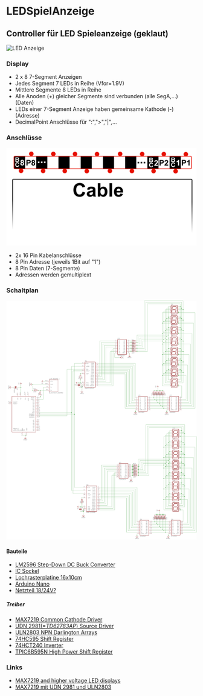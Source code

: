 # LEDSpielAnzeige
## Controller für LED Spieleanzeige (geklaut)
 ![LED Anzeige](./doc/Mapping.png)
 
 ### Display
 * 2 x 8 7-Segment Anzeigen
 * Jedes Segment 7 LEDs in Reihe (Vfor=1.9V)
 * Mittlere Segmente 8 LEDs in Reihe
 * Alle Anoden (+) gleicher Segmente sind verbunden (alle SegA,...) (Daten)
 * LEDs einer 7-Segment Anzeige haben gemeinsame Kathode (-) (Adresse)
 * DecimalPoint Anschlüsse für ":",">","|",...
 
 ### Anschlüsse
  ![2x8 Kabel Pinout](./doc/CablePins.png)
 * 2x 16 Pin Kabelanschlüsse
 * 8 Pin Adresse (jeweils 1Bit auf "1")
 * 8 Pin Daten (7-Segmente)
 * Adressen werden gemultiplext
 
 ### Schaltplan
 ![Anzeige_Schaltplan](./doc/score_anzeige_schaltplan.png)
 
 #### Bauteile
  * [LM2596 Step-Down DC Buck Converter](https://www.reichelt.de/schaltregler-step-down-adj-3a-4-75-40vi-to220-5-lm2596tvadj-p255435.html?&trstct=pos_7&nbc=1)
  * [IC Sockel](https://www.reichelt.de/ic-sockel-16-polig-doppelter-federkontakt-gs-16-p8208.html?&nbc=1)
  * [Lochrasterplatine 16x10cm](https://www.reichelt.de/lochrasterplatine-hartpapier-160x100mm-h25pr160-p8272.html?&nbc=1)
  * [Arduino Nano](https://www.reichelt.de/arduino-kompatibles-nano-board-atmega328-mini-usb-ard-nano-v3-p225690.html?&trstct=pos_1&nbc=1)
  * [Netzteil 18/24V?](https://www.reichelt.de/steckernetzteil-25-w-24-v-1-04-a-mw-gst25e24-p171101.html?&nbc=1)
##### Treiber
 * [MAX7219 Common Cathode Driver](https://www.reichelt.com/de/de/display-treiber-konstantstromregler-dil-24-max-7219-cng-p11260.html?&trstct=pos_1&nbc=1)
 * [UDN 2981(=_TD62783AP_)  Source Driver](https://www.reichelt.de/leistungstreiber-8-kanal-dil-18-udn-2981-p22008.html?&trstct=pos_0&nbc=1)
 * [ULN2803 NPN Darlington Arrays](https://www.reichelt.de/eight-darlington-arrays-dil-18-uln-2803a-p22085.html?&trstct=pos_0&nbc=1)
 * [74HC595 Shift Register](https://www.reichelt.de/shift-register-3-state-ausgang-2-6-v-dil-16-74hc-595-p3269.html?&trstct=pos_0&nbc=1)
 * [74HCT240 Inverter](https://www.reichelt.com/de/de/inverter-octal-4-5-5-5-v-dil-20-74hct-240-p3351.html?&trstct=pos_1&nbc=1)
 * [TPIC6B595N High Power Shift Register](https://www.reichelt.de/powerlogik-8-bit-schiebe-register-dil-20-tpic-6b595-n-p147328.html?PROVID=2788&gclid=EAIaIQobChMIiOX3hf_q6QIVBrDtCh31ww5PEAYYAyABEgIuufD_BwE&&r=1)
 
 
 ### Links
 * [MAX7219 and higher voltage LED displays](https://forum.arduino.cc/index.php?topic=54798.0)
 * [MAX7219 mit UDN 2981 und ULN2803](https://forum.arduino.cc/index.php?action=dlattach;topic=54798.0;attach=1457)

